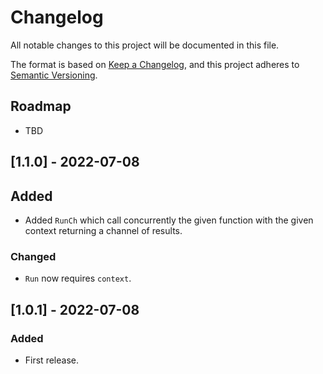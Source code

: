 # Changelog

All notable changes to this project will be documented in this file.

The format is based on [Keep a Changelog](https://keepachangelog.com/en/1.0.0/),
and this project adheres to [Semantic Versioning](https://semver.org/spec/v2.0.0.html).

## Roadmap

- TBD

## [1.1.0] - 2022-07-08

## Added
- Added `RunCh` which call concurrently the given function with the given context returning a channel of results.

### Changed
- `Run` now requires `context`.

## [1.0.1] - 2022-07-08
### Added
- First release.
